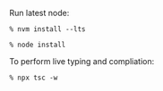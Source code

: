 Run latest node:

`% nvm install --lts` 

`% node install`

To perform live typing and compliation:

`% npx tsc -w`
